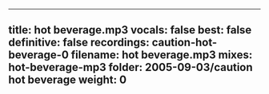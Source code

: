
---
title: hot beverage.mp3
vocals: false
best: false
definitive: false
recordings: caution-hot-beverage-0
filename: hot beverage.mp3
mixes: hot-beverage-mp3
folder: 2005-09-03/caution hot beverage
weight: 0
---
